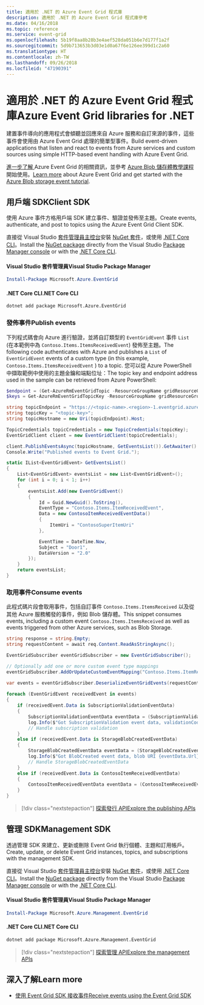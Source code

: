 ```yaml
---
title: 適用於 .NET 的 Azure Event Grid 程式庫
description: 適用於 .NET 的 Azure Event Grid 程式庫參考
ms.date: 04/16/2018
ms.topic: reference
ms.service: event-grid
ms.openlocfilehash: 5b19f8aa8b28b3e4aef528da051b6e7d177f1a2f
ms.sourcegitcommit: 5d9b713653b3d03e1d0a67f6e126ee399d1c2a60
ms.translationtype: HT
ms.contentlocale: zh-TW
ms.lasthandoff: 09/26/2018
ms.locfileid: "47190391"
---
```

# <a name="azure-event-grid-libraries-for-net"></a><span data-ttu-id="23302-103">適用於 .NET 的 Azure Event Grid 程式庫</span><span class="sxs-lookup"><span data-stu-id="23302-103">Azure Event Grid libraries for .NET</span></span>

<span data-ttu-id="23302-104">建置事件導向的應用程式會傾聽並回應來自 Azure 服務和自訂來源的事件，這些事件會使用由 Azure Event Grid 處理的簡單型事件。</span><span class="sxs-lookup"><span data-stu-id="23302-104">Build event-driven applications that listen and react to events from Azure services and custom sources using simple HTTP-based event handling with Azure Event Grid.</span></span>

<span data-ttu-id="23302-105">[進一步了解 ](/azure/event-grid/overview)Azure Event Grid 的相關資訊，並參考 [Azure Blob 儲存體教學課程](/azure/storage/blobs/storage-blob-event-quickstart-powershell)開始使用。</span><span class="sxs-lookup"><span data-stu-id="23302-105">[Learn more](/azure/event-grid/overview) about Azure Event Grid and get started with the [Azure Blob storage event tutorial](/azure/storage/blobs/storage-blob-event-quickstart-powershell).</span></span> 

## <a name="client-sdk"></a><span data-ttu-id="23302-106">用戶端 SDK</span><span class="sxs-lookup"><span data-stu-id="23302-106">Client SDK</span></span>

<span data-ttu-id="23302-107">使用 Azure 事件方格用戶端 SDK 建立事件、驗證並發佈至主題。</span><span class="sxs-lookup"><span data-stu-id="23302-107">Create events, authenticate, and post to topics using the Azure Event Grid Client SDK.</span></span>

<span data-ttu-id="23302-108">直接從 Visual Studio [套件管理員主控台][PackageManager]安裝 [NuGet 套件](https://www.nuget.org/packages/Microsoft.Azure.Management.Network.Fluent)，或使用 [.NET Core CLI][DotNetCLI]。</span><span class="sxs-lookup"><span data-stu-id="23302-108">Install the [NuGet package](https://www.nuget.org/packages/Microsoft.Azure.Management.Network.Fluent) directly from the Visual Studio [Package Manager console][PackageManager] or with the [.NET Core CLI][DotNetCLI].</span></span>

#### <a name="visual-studio-package-manager"></a><span data-ttu-id="23302-109">Visual Studio 套件管理員</span><span class="sxs-lookup"><span data-stu-id="23302-109">Visual Studio Package Manager</span></span>

```powershell
Install-Package Microsoft.Azure.EventGrid
```

#### <a name="net-core-cli"></a><span data-ttu-id="23302-110">.NET Core CLI</span><span class="sxs-lookup"><span data-stu-id="23302-110">.NET Core CLI</span></span>

```bash
dotnet add package Microsoft.Azure.EventGrid 
```

### <a name="publish-events"></a><span data-ttu-id="23302-111">發佈事件</span><span class="sxs-lookup"><span data-stu-id="23302-111">Publish events</span></span>

<span data-ttu-id="23302-112">下列程式碼會向 Azure 進行驗證，並將自訂類型的 `EventGridEvent` 事件 `List` (在本範例中為 `Contoso.Items.ItemsReceivedEvent`) 發佈至主題。</span><span class="sxs-lookup"><span data-stu-id="23302-112">The following code authenticates with Azure and publishes a `List` of  `EventGridEvent` events of a custom type (in this example, `Contoso.Items.ItemsReceivedEvent` ) to a topic.</span></span> <span data-ttu-id="23302-113">您可以從 Azure PowerShell 中擷取範例中使用的主題金鑰和端點位址：</span><span class="sxs-lookup"><span data-stu-id="23302-113">The topic key and endpoint address used in the sample can be retrieved from Azure PowerShell:</span></span>

```powershell
$endpoint = (Get-AzureRmEventGridTopic -ResourceGroupName gridResourceGroup -Name <topic-name>).Endpoint
$keys = Get-AzureRmEventGridTopicKey -ResourceGroupName gridResourceGroup -Name <topic-name>
```

```csharp
string topicEndpoint = "https://<topic-name>.<region>-1.eventgrid.azure.net/api/events";
string topicKey = "<topic-key>";
string topicHostname = new Uri(topicEndpoint).Host;

TopicCredentials topicCredentials = new TopicCredentials(topicKey);
EventGridClient client = new EventGridClient(topicCredentials);

client.PublishEventsAsync(topicHostname, GetEventsList()).GetAwaiter().GetResult();
Console.Write("Published events to Event Grid.");

static IList<EventGridEvent> GetEventsList()
{
    List<EventGridEvent> eventsList = new List<EventGridEvent>();
    for (int i = 0; i < 1; i++)
    {
        eventsList.Add(new EventGridEvent()
        {
            Id = Guid.NewGuid().ToString(),
            EventType = "Contoso.Items.ItemReceivedEvent",
            Data = new ContosoItemReceivedEventData()
            {
                ItemUri = "ContosoSuperItemUri"
            },

            EventTime = DateTime.Now,
            Subject = "Door1",
            DataVersion = "2.0"
        });
    }
    return eventsList;
}
```

### <a name="consume-events"></a><span data-ttu-id="23302-114">取用事件</span><span class="sxs-lookup"><span data-stu-id="23302-114">Consume events</span></span>

<span data-ttu-id="23302-115">此程式碼片段會取用事件，包括自訂事件 `Contoso.Items.ItemsReceived` 以及從其他 Azure 服務觸發的事件，例如 Blob 儲存體。</span><span class="sxs-lookup"><span data-stu-id="23302-115">This snippet consumes events, including a custom event `Contoso.Items.ItemsReceived` as well as events triggered from other Azure services, such as Blob Storage.</span></span>

```csharp
string response = string.Empty;
string requestContent = await req.Content.ReadAsStringAsync();

EventGridSubscriber eventGridSubscriber = new EventGridSubscriber();

// Optionally add one or more custom event type mappings
eventGridSubscriber.AddOrUpdateCustomEventMapping("Contoso.Items.ItemReceived", typeof(ContosoItemReceivedEventData));

var events = eventGridSubscriber.DeserializeEventGridEvents(requestContent);            
 
foreach (EventGridEvent receivedEvent in events)
{
    if (receivedEvent.Data is SubscriptionValidationEventData)
    {
        SubscriptionValidationEventData eventData = (SubscriptionValidationEventData)receivedEvent.Data;
        log.Info($"Got SubscriptionValidation event data, validationCode: {eventData.ValidationCode},  validationUrl: {eventData.ValidationUrl}, topic: {eventGridEvent.Topic}");
        // Handle subscription validation
    }
    else if (receivedEvent.Data is StorageBlobCreatedEventData)
    {
        StorageBlobCreatedEventData eventData = (StorageBlobCreatedEventData)receivedEvent.Data;
        log.Info($"Got BlobCreated event data, blob URI {eventData.Url}");
        // Handle StorageBlobCreatedEventData
    }
    else if (receivedEvent.Data is ContosoItemReceivedEventData)
    {
        ContosoItemReceivedEventData eventData = (ContosoItemReceivedEventData)receivedEvent.Data;
    }
}
```

> [!div class="nextstepaction"]
> [<span data-ttu-id="23302-116">探索發行 API</span><span class="sxs-lookup"><span data-stu-id="23302-116">Explore the publishing APIs</span></span>](/dotnet/api/overview/azure/eventgrid/publish)

## <a name="management-sdk"></a><span data-ttu-id="23302-117">管理 SDK</span><span class="sxs-lookup"><span data-stu-id="23302-117">Management SDK</span></span>

<span data-ttu-id="23302-118">透過管理 SDK 來建立、更新或刪除 Event Grid 執行個體、主題和訂用帳戶。</span><span class="sxs-lookup"><span data-stu-id="23302-118">Create, update, or delete Event Grid instances, topics, and subscriptions with the management SDK.</span></span>

<span data-ttu-id="23302-119">直接從 Visual Studio [套件管理員主控台][PackageManager]安裝 [NuGet 套件](https://www.nuget.org/packages/Microsoft.Azure.Management.Network.Fluent)，或使用 [.NET Core CLI][DotNetCLI]。</span><span class="sxs-lookup"><span data-stu-id="23302-119">Install the [NuGet package](https://www.nuget.org/packages/Microsoft.Azure.Management.Network.Fluent) directly from the Visual Studio [Package Manager console][PackageManager] or with the [.NET Core CLI][DotNetCLI].</span></span>


#### <a name="visual-studio-package-manager"></a><span data-ttu-id="23302-120">Visual Studio 套件管理員</span><span class="sxs-lookup"><span data-stu-id="23302-120">Visual Studio Package Manager</span></span>

```powershell
Install-Package Microsoft.Azure.Management.EventGrid
```

#### <a name="net-core-cli"></a><span data-ttu-id="23302-121">.NET Core CLI</span><span class="sxs-lookup"><span data-stu-id="23302-121">.NET Core CLI</span></span>

```bash
dotnet add package Microsoft.Azure.Management.EventGrid
```

> [!div class="nextstepaction"]
> [<span data-ttu-id="23302-122">探索管理 API</span><span class="sxs-lookup"><span data-stu-id="23302-122">Explore the management APIs</span></span>](/dotnet/api/overview/azure/eventgrid/management)

## <a name="learn-more"></a><span data-ttu-id="23302-123">深入了解</span><span class="sxs-lookup"><span data-stu-id="23302-123">Learn more</span></span>

- [<span data-ttu-id="23302-124">使用 Event Grid SDK 接收事件</span><span class="sxs-lookup"><span data-stu-id="23302-124">Receive events using the Event Grid SDK</span></span>](/azure/event-grid/receive-events)

[PackageManager]: https://docs.microsoft.com/nuget/tools/package-manager-console
[DotNetCLI]: https://docs.microsoft.com/dotnet/core/tools/dotnet-add-package

